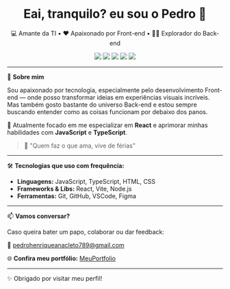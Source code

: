 <h1 align="center">Eai, tranquilo? eu sou o Pedro 👋</h1>

<p align="center">💻 Amante da TI • ❤️ Apaixonado por Front-end • 👨‍💻 Explorador do Back-end</p>

<div align="center">
  <img src="https://img.shields.io/badge/Code-JavaScript-informational?style=flat&logo=javascript&color=F7DF1E&logoColor=black" />
  <img src="https://img.shields.io/badge/Code-TypeScript-informational?style=flat&logo=typescript&color=3178C6&logoColor=white" />
  <img src="https://img.shields.io/badge/Library-React-informational?style=flat&logo=react&color=61DAFB" />
  <img src="https://img.shields.io/badge/Build-Vite-informational?style=flat&logo=vite&color=646CFF" />
  <img src="https://img.shields.io/badge/Tools-GitHub-informational?style=flat&logo=github&color=181717" />
</div>

---

🎯 **Sobre mim**

Sou apaixonado por tecnologia, especialmente pelo desenvolvimento Front-end — onde posso transformar ideias em experiências visuais incríveis.
Mas também gosto bastante do universo Back-end e estou sempre buscando entender como as coisas funcionam por debaixo dos panos.

🚀 Atualmente focado em me especializar em **React** e aprimorar minhas habilidades com **JavaScript** e **TypeScript**.

> 🧠 "Quem faz o que ama, vive de férias"

---

🛠️ **Tecnologias que uso com frequência:**

* **Linguagens:** JavaScript, TypeScript, HTML, CSS
* **Frameworks & Libs:** React, Vite, Node.js
* **Ferramentas:** Git, GitHub, VSCode, Figma

---

📫 **Vamos conversar?**

Caso queira bater um papo, colaborar ou dar feedback:

📧 [pedrohenriqueanacleto789@gmail.com](mailto:pedrohenriqueanacleto789@gmail.com)

🌐 **Confira meu portfólio:** [MeuPortfolio](https://pedroca12345.github.io/MeuPortfolio)

---

✨ Obrigado por visitar meu perfil!
